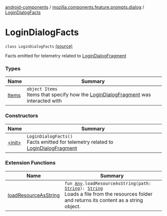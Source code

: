 [android-components](../../index.md) / [mozilla.components.feature.prompts.dialog](../index.md) / [LoginDialogFacts](./index.md)

# LoginDialogFacts

`class LoginDialogFacts` [(source)](https://github.com/mozilla-mobile/android-components/blob/master/components/feature/prompts/src/main/java/mozilla/components/feature/prompts/dialog/LoginDialogFacts.kt#L15)

Facts emitted for telemetry related to [LoginDialogFragment](#)

### Types

| Name | Summary |
|---|---|
| [Items](-items/index.md) | `object Items`<br>Items that specify how the [LoginDialogFragment](#) was interacted with |

### Constructors

| Name | Summary |
|---|---|
| [&lt;init&gt;](-init-.md) | `LoginDialogFacts()`<br>Facts emitted for telemetry related to [LoginDialogFragment](#) |

### Extension Functions

| Name | Summary |
|---|---|
| [loadResourceAsString](../../mozilla.components.support.test.file/kotlin.-any/load-resource-as-string.md) | `fun `[`Any`](https://kotlinlang.org/api/latest/jvm/stdlib/kotlin/-any/index.html)`.loadResourceAsString(path: `[`String`](https://kotlinlang.org/api/latest/jvm/stdlib/kotlin/-string/index.html)`): `[`String`](https://kotlinlang.org/api/latest/jvm/stdlib/kotlin/-string/index.html)<br>Loads a file from the resources folder and returns its content as a string object. |
